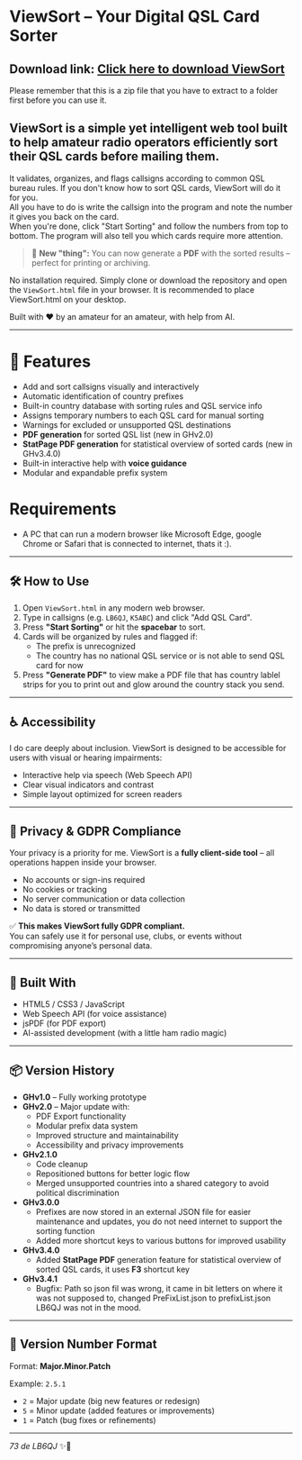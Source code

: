 # ViewSort – Your Digital QSL Card Sorter

## Download link: [Click here to download ViewSort](https://github.com/rSignal86/ViewSort/archive/refs/heads/main.zip)
Please remember that this is a zip file that you have to extract to a folder first before you can use it.

## ViewSort is a simple yet intelligent web tool built to help amateur radio operators efficiently sort their QSL cards before mailing them.  
It validates, organizes, and flags callsigns according to common QSL bureau rules. If you don't know how to sort QSL cards, ViewSort will do it for you.  
All you have to do is write the callsign into the program and note the number it gives you back on the card.  
When you're done, click "Start Sorting" and follow the numbers from top to bottom. The program will also tell you which cards require more attention.

> 🎉 **New "thing":** You can now generate a **PDF** with the sorted results – perfect for printing or archiving.

No installation required. Simply clone or download the repository and open the `ViewSort.html` file in your browser.
It is recommended to place ViewSort.html on your desktop.

Built with ❤️ by an amateur for an amateur, with help from AI.

---

# 🚀 Features
- Add and sort callsigns visually and interactively
- Automatic identification of country prefixes
- Built-in country database with sorting rules and QSL service info
- Assigns temporary numbers to each QSL card for manual sorting
- Warnings for excluded or unsupported QSL destinations
- **PDF generation** for sorted QSL list (new in GHv2.0)
- **StatPage PDF generation** for statistical overview of sorted cards (new in GHv3.4.0)
- Built-in interactive help with **voice guidance**
- Modular and expandable prefix system

# Requirements
- A PC that can run a modern browser like Microsoft Edge, google Chrome or Safari that is connected to internet, thats it :).

---

## 🛠️ How to Use
1. Open `ViewSort.html` in any modern web browser.
2. Type in callsigns (e.g. `LB6QJ`, `K5ABC`) and click "Add QSL Card".
3. Press **"Start Sorting"** or hit the **spacebar** to sort.
4. Cards will be organized by rules and flagged if:
   - The prefix is unrecognized
   - The country has no national QSL service or is not able to send QSL card for now
5. Press **"Generate PDF"** to view make a PDF file that has country lablel strips for you to print out and glow around the country stack you send.

---

## ♿ Accessibility
I do care deeply about inclusion. ViewSort is designed to be accessible for users with visual or hearing impairments:
- Interactive help via speech (Web Speech API)
- Clear visual indicators and contrast
- Simple layout optimized for screen readers

---

## 🔐 Privacy & GDPR Compliance

Your privacy is a priority for me. ViewSort is a **fully client-side tool** – all operations happen inside your browser.

- No accounts or sign-ins required  
- No cookies or tracking  
- No server communication or data collection  
- No data is stored or transmitted

✅ **This makes ViewSort fully GDPR compliant.**  
You can safely use it for personal use, clubs, or events without compromising anyone’s personal data.

---

## 🔧 Built With
- HTML5 / CSS3 / JavaScript
- Web Speech API (for voice assistance)
- jsPDF (for PDF export)
- AI-assisted development (with a little ham radio magic)

---

## 📦 Version History
- **GHv1.0** – Fully working prototype
- **GHv2.0** – Major update with:
  - PDF Export functionality
  - Modular prefix data system
  - Improved structure and maintainability
  - Accessibility and privacy improvements
- **GHv2.1.0**
  - Code cleanup
  - Repositioned buttons for better logic flow
  - Merged unsupported countries into a shared category to avoid political discrimination
- **GHv3.0.0**
  - Prefixes are now stored in an external JSON file for easier maintenance and updates, you do not need internet to support the sorting function
  - Added more shortcut keys to various buttons for improved usability
- **GHv3.4.0**
  - Added **StatPage PDF** generation feature for statistical overview of sorted QSL cards, it uses **F3** shortcut key
- **GHv3.4.1**
  - Bugfix: Path so json fil was wrong, it came in bit letters on where it was not supposed to, changed PreFixList.json to prefixList.json LB6QJ was not in the mood.

---

## 🔢 Version Number Format
Format: **Major.Minor.Patch**

Example: `2.5.1`  
- `2` = Major update (big new features or redesign)
- `5` = Minor update (added features or improvements)
- `1` = Patch (bug fixes or refinements)

---

_73 de LB6QJ_ ✨📡
